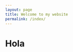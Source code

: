```yaml
---
layout: page
title: Welcome to my website
permalink: /index/
---
```


<div class="row">
<h1>Hola</h1>
</div>
